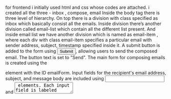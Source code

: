 for frontend i initially used html and css whose codes are attached.
i created all the three - inbox , compose, email
Inside the body tag there is three level of hierarchy. On top there is a division with class specified as inbox which basically consist all the emails. Inside division there’s another division called email-list which contain all the different list present. And inside email list we have another division which is named as email-item , where each div with class email-item specifies a particular email with sender address, subject, timestamp specified inside it.
A submit button is added to the form using <input type="submit">, allowing users to send the composed email.
The button text is set to "Send".
The main form for composing emails is created using the <form> element with the ID emailForm.
Input fields for the recipient's email address, subject, and message body are included using <input> and <textarea> elements.
Each input field is labeled using <label> elements for accessibility and user clarity.
A <div> element with the ID status is included below the form to display status messages, such as success or error messages, related to email submission.
CSS rules are applied inline using the style attribute within HTML elements to style specific elements directly.
This approach is used for simplicity and to keep the example self-contained within a single file




for storing the emails i used mysql database which stores the data in tabular form
the database scheme followed for stroing the data is as follows
EXPLANATION OF SCHEMA:-
Users Table: This table keeps stuff about people. Each person has a special number (id) and a username (username) and password for signing in . whnerever a new user creates an account with his password and mail id. his username and password will be saved in  and the user will be assigned a user id for connecting to other tables. 
Emails Table: In this we store messages we send to each other. Every message has its own special number (id), and we see who sent it by using their special number (sender_id). We also keep track of the subject, the message itself, when it was sent (timestamp), and other things if needed.the email table and the users table are connected througha foreign key which is unique for each user
Recipients Table: This table tells us who got each message. Since a message can go to many people and a person can get many messages, this table makes a link between messages and people. Every row here show one person (recipient_id) who got one message (email_id).
Attachments Table:  In this table we keep extra stuff that comes with messages, like files or pictures. Each piece of extra stuff has its own special number (id), and we connect it to the message it belongs to using the message's special number (email_id). We also save the name of the extra stuff and where it's kept.
 In this way of storing things helps keep track of who sent what to whom, what the messages are about, when they were sent, and any extra stuff that comes along with them. You can add more things or change stuff around to fit what you need.

i created all these tables using mysql command prompt
attaching the screenshots of the description of all the tables


for backend connectivity i used php language to connect to the mysql server and used apache web server to host the site. firstly i established a connection between mysql and php to retrieve the data sets from mysql
then the initially made html and css files (frontend) have to be connected to php for proepr functioning.
i tried to implement the php code in html by changing the extension of html file to php and then embedding the code of connectivity. then the further php code is written to retrieve the data from mysql database. like for inbox we will retrive the data of email tables. and the info related to  composed emails when sent will go to the recepient table


what all have been done--
i created the frontend for all the threee things asked
but didnt connect them together due to time constraints . we can connect it using <a href> 


for backend 
i created database model to store the data and implemented end points to retrieve the inbox . but implementing this with frontend resulted in deformation of the structure initially created . this can be easily sorted out.
attaching all my work along with their screenshots. as all thw work is in scattered form
